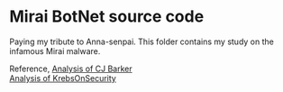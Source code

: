# Mirai BotNet source code
Paying my tribute to Anna-senpai.
This folder contains my study on the infamous Mirai malware.

Reference, 
[Analysis of CJ Barker](https://medium.com/@cjbarker/mirai-ddos-source-code-review-57269c4a68f)  
[Analysis of KrebsOnSecurity](https://krebsonsecurity.com/2016/10/source-code-for-iot-botnet-mirai-released/)

